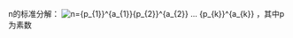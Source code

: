 n的标准分解：
<img src="https://latex.codecogs.com/png.latex?n={p_{1}}^{a_{1}}{p_{2}}^{a_{2}}&space;...&space;{p_{k}}^{a_{k}}" title="n={p_{1}}^{a_{1}}{p_{2}}^{a_{2}} ... {p_{k}}^{a_{k}}" />
，其中p为素数
